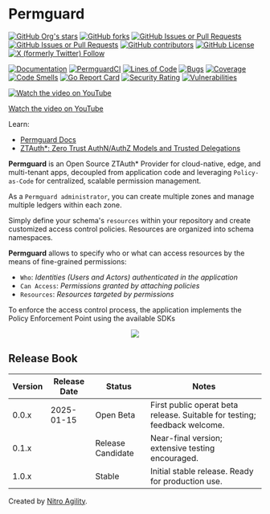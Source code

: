 # Permguard

[![GitHub Org's stars](https://img.shields.io/github/stars/permguard)](https://github.com/permguard/permguard/stargazers)
[![GitHub forks](https://img.shields.io/github/forks/permguard/permguard)](https://github.com/permguard/permguard/network/members)
[![GitHub Issues or Pull Requests](https://img.shields.io/github/issues/permguard/permguard)](https://github.com/permguard/permguard/issues)
[![GitHub Issues or Pull Requests](https://img.shields.io/github/issues-pr/permguard/permguard)](https://github.com/permguard/permguard/pulls)
[![GitHub contributors](https://img.shields.io/github/contributors/permguard/permguard)](https://github.com/permguard/permguard/graphs/contributors)
[![GitHub License](https://img.shields.io/github/license/permguard/permguard)](https://github.com/permguard/permguard?tab=Apache-2.0-1-ov-file#readme)
[![X (formerly Twitter) Follow](https://img.shields.io/twitter/follow/permguard)](https://x.com/intent/follow?original_referer=https%3A%2F%2Fdeveloper.x.com%2F&ref_src=twsrc%5Etfw%7Ctwcamp%5Ebuttonembed%7Ctwterm%5Efollow%7Ctwgr%5ETwitterDev&screen_name=Permguard)

[![Documentation](https://img.shields.io/website?label=Docs&url=https%3A%2F%2Fwww.permguard.com%2F)](https://www.permguard.com/)
[![PermguardCI](https://github.com/permguard/permguard/actions/workflows/permguard-ci.yml/badge.svg)](https://github.com/permguard/permguard/actions/workflows/permguard-ci.yml)
[![Lines of Code](https://sonarcloud.io/api/project_badges/measure?project=permguard_permguard&metric=ncloc)](https://sonarcloud.io/summary/new_code?id=permguard_permguard)
[![Bugs](https://sonarcloud.io/api/project_badges/measure?project=permguard_permguard&metric=bugs)](https://sonarcloud.io/summary/new_code?id=permguard_permguard)
[![Coverage](https://sonarcloud.io/api/project_badges/measure?project=permguard_permguard&metric=coverage)](https://sonarcloud.io/summary/new_code?id=permguard_permguard)
[![Code Smells](https://sonarcloud.io/api/project_badges/measure?project=permguard_permguard&metric=code_smells)](https://sonarcloud.io/summary/new_code?id=permguard_permguard)
[![Go Report Card](https://goreportcard.com/badge/github.com/permguard/permguard)](https://goreportcard.com/report/github.com/permguard/permguard)
[![Security Rating](https://sonarcloud.io/api/project_badges/measure?project=permguard_permguard&metric=security_rating)](https://sonarcloud.io/summary/new_code?id=permguard_permguard)
[![Vulnerabilities](https://sonarcloud.io/api/project_badges/measure?project=permguard_permguard&metric=vulnerabilities)](https://sonarcloud.io/summary/new_code?id=permguard_permguard)

[![Watch the video on YouTube](https://raw.githubusercontent.com/permguard/permguard-assets/refs/heads/main/video/permguard-thumbnail-preview.png)](https://youtu.be/cH_boKCpLQ8?si=i1fWFHT5kxQQJoYN)

[Watch the video on YouTube](https://youtu.be/cH_boKCpLQ8?si=i1fWFHT5kxQQJoYN)

Learn:

- [Permguard Docs](https://www.permguard.com/)
- [ZTAuth*: Zero Trust AuthN/AuthZ Models and Trusted Delegations](https://medium.com/ztauth)

**Permguard** is an Open Source ZTAuth* Provider for cloud-native, edge, and multi-tenant apps, decoupled from application code and leveraging `Policy-as-Code` for centralized, scalable permission management.

As a `Permguard administrator`, you can create multiple zones and manage multiple ledgers within each zone.

Simply define your schema's `resources` within your repository and create customized access control policies. Resources are organized into schema namespaces.

**Permguard** allows to specify who or what can access resources by the means of fine-grained permissions:

- `Who`: *Identities (Users and Actors) authenticated in the application*
- `Can Access`: *Permissions granted by attaching policies*
- `Resources`: *Resources targeted by permissions*

To enforce the access control process, the application implements the Policy Enforcement Point using the available SDKs

<p align="center">
  <img src="https://github.com/permguard/permguard/blob/main/assets/permguard.png?raw=true" class="center"/>
</p>

## Release Book

| Version | Release Date | Status            | Notes                                                                      |
|---------|--------------|-------------------|----------------------------------------------------------------------------|
| 0.0.x   | 2025-01-15   | Open Beta         | First public operat beta release. Suitable for testing; feedback welcome.  |
| 0.1.x   |              | Release Candidate | Near-final version; extensive testing encouraged.                          |
| 1.0.x   |              | Stable            | Initial stable release. Ready for production use.                          |

Created by [Nitro Agility](https://www.nitroagility.com/).
